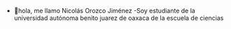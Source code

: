 - 👋hola, me llamo Nicolás Orozco Jiménez 
-Soy estudiante de la universidad autónoma benito juarez de oaxaca de la escuela de ciencias 

